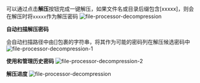 可以通过点击**解压**按钮完成一键解压，如果文件名或目录后缀包含[xxxxx]，则会在解压时将`xxxxx`作为解压密码
![file-processor-decompression](/img/file-processor-7-decompress.gif)

**自动扫描解压密码**

会自动扫描路径中由[]包裹的字符串，将其作为可能的密码列在解压候选密码中
![file-processor-decompression-1](/img/file-processor-decompression-1.png)

**使用和管理历史密码**
![file-processor-decompression-2](/img/file-processor-decompression-2.png)

**解压进度**
![file-processor-decompression](/img/file-processor-decompression-3.png)